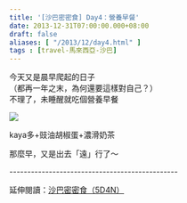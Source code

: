 ```yaml
---
title: '[沙巴密密食] Day4：營養早餐'
date: 2013-12-31T07:00:00.000+08:00
draft: false
aliases: [ "/2013/12/day4.html" ]
tags : [travel-馬來西亞-沙巴]
---
```


今天又是晨早爬起的日子  
（都再一年之末，為何還要這樣對自己？）  
不理了，未睡醒就吃個營養早餐  

![](/images/sabah4a.jpg)

kaya多+豉油胡椒蛋+濃滑奶茶  
  
  
  
那麼早，又是出去「遠」行了～  
  
\-----------------------------------------------  
  
延伸閱讀：[沙巴密密食（5D4N）](https://hidie.net/sabah5d4n/)
